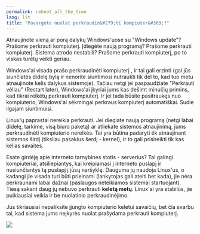 ```yaml
---
permalink: reboot_all_the_time
lang: lit
title: "Pavargote nuolat perkraudin&#279;ti kompiuter&#303;?"
---
```


Atnaujinote vien&#261; ar por&#261; dalyk&#371; Windows'uose su  "Windows update"? Pra&#353;ome perkrauti kompiuter&#303;. &#302;dieg&#279;te nauj&#261; program&#261;? Pra&#353;ome perkrauti kompiuter&#303;. Sistema atrodo nestabili? Pra&#353;ome perkrauti kompiuter&#303;, po to viskas tur&#279;t&#371; veikti geriau.

Windows'ai visada pra&#353;o perkraudin&#279;ti kompiuter&#303; , ir tai gali erzinti (gal j&#363;s siun&#269;iat&#279;s didel&#281; byl&#261; ir nenorite siuntimosi nutraukti tik d&#279;l to, kad tuo metu atnaujinote kelis dalykus sistemoje). Ta&#269;iau netgi jei paspaud&#382;iate "Perkrauti v&#279;liau" (Restart later), Windows'ai &#303;kyriai jums kas de&#353;imt minu&#269;i&#371; primins, kad tikrai reik&#279;t&#371; perkrauti kompiuter&#303;. Ir jei tada b&#363;site pasitrauk&#281;s nuo kompiuterio, Windows'ai s&#279;kmingai perkraus kompiuter&#303; automati&#353;kai. Sudie ilgajam siuntimuisi.

Linux'&#371; paprastai nereikia perkrauti. Jei diegiate nauj&#261; program&#261; (netgi labai didel&#281;, tarkime, vis&#261; biuro paket&#261;) ar atliekate sistemos atnaujinim&#261;, jums perkraudin&#279;ti kompiuterio nereik&#279;s. Tai yra b&#363;tina padaryti tik atnaujinant sistemos &#353;ird&#303; (tiksliau pasakius &#353;erd&#303; - kernel), ir to gali prisireikti tik kas kelias savaites.

Esate gird&#279;j&#281; apie interneto tarnybines stotis - serverius? Tai galingi kompiuteriai, atsiliepiantys, kai kreipiamasi &#303; interneto puslap&#303; ir nusiun&#269;iantys t&#261; puslap&#303; &#303; j&#363;s&#371; nar&#353;ykl&#281;. Dauguma j&#371; naudoja Linux'us, o kadangi jie visada turi b&#363;ti prieinami (lankytojas gali ateiti bet kada), jie n&#279;ra perkraunami labai da&#382;nai (paslaugos neteikiamos sistemai startuojant). Ties&#261; sakant daug j&#371; nebuvo perkrauti <b>kelet&#261; met&#371;</b>. Linux'ai yra stabil&#363;s, jie puikiausiai veikia ir be nuolatinio perkraudin&#279;jimo.

J&#363;s tikriausiai nepaliksite &#303;jungto kompiuterio keletui savai&#269;i&#371;, bet &#269;ia svarbu tai, kad sistema jums ne&#303;kyr&#279;s nuolat pra&#353;ydama perkrauti kompiuter&#303;.

<img src="Images/reboot_all_the_time_thumb.png" />




